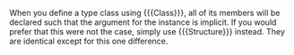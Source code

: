 When you define a type class using {{{Class}}}, all of its members will be declared such that the argument for the instance is implicit.  If you would prefer that this were not the case, simply use {{{Structure}}} instead.  They are identical except for this one difference.

